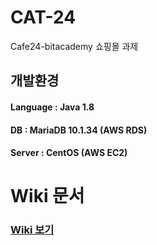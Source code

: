 # CAT-24
Cafe24-bitacademy 쇼핑몰 과제

## 개발환경
#### Language : Java 1.8
#### DB : MariaDB 10.1.34 (AWS RDS)
#### Server : CentOS (AWS EC2)

# Wiki 문서

### [Wiki 보기](https://github.com/Soobinnn/CAT-24/wiki)
